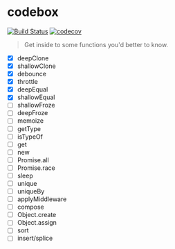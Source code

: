 # codebox

[![Build Status](https://travis-ci.org/ThinkBucket/codebox.svg?branch=master)](https://travis-ci.org/ThinkBucket/codebox)
[![codecov](https://codecov.io/gh/ThinkBucket/codebox/branch/master/graph/badge.svg)](https://codecov.io/gh/ThinkBucket/codebox)

> Get inside to some functions you'd better to know.

* [x] deepClone
* [x] shallowClone
* [x] debounce
* [x] throttle
* [x] deepEqual
* [x] shallowEqual
* [ ] shallowFroze
* [ ] deepFroze
* [ ] memoize
* [ ] getType
* [ ] isTypeOf
* [ ] get
* [ ] new
* [ ] Promise.all
* [ ] Promise.race
* [ ] sleep
* [ ] unique
* [ ] uniqueBy
* [ ] applyMiddleware
* [ ] compose
* [ ] Object.create
* [ ] Object.assign
* [ ] sort
* [ ] insert/splice
